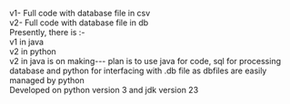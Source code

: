 v1- Full code with database file in csv <br>
v2- Full code with database file in db <br>
Presently, there is :- <br>
v1 in java <br>
v2 in python <br>
v2 in java is on making--- plan is to use java for code, sql for processing database and python for interfacing with .db file as dbfiles are easily managed by python <br>
Developed on python version 3 and jdk version 23 <br>
